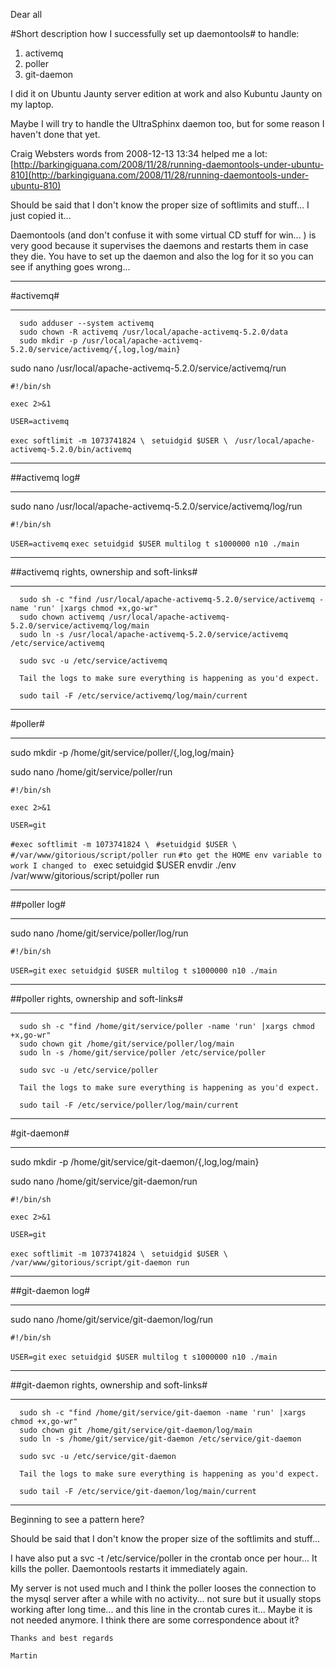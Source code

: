 Dear all

#Short description how I successfully set up daemontools#
 to handle:

1. activemq
2. poller
3. git-daemon



I did it on Ubuntu Jaunty server edition at work and also Kubuntu Jaunty on my laptop.

Maybe I will try to handle the UltraSphinx daemon too, but for some reason I haven't done that yet.

Craig Websters words from 2008-12-13 13:34 helped me a lot:
[http://barkingiguana.com/2008/11/28/running-daemontools-under-ubuntu-810](http://barkingiguana.com/2008/11/28/running-daemontools-under-ubuntu-810)
   
Should be said that I don't know the proper size of softlimits and stuff... 
I just copied it...

Daemontools (and don't confuse it with some virtual CD stuff for win... ) is very good 
because it supervises the daemons and restarts them in case they die. 
You have to set up the daemon and also the log for it so you can see if anything goes wrong...


**************************************
#activemq#
**************************************

      sudo adduser --system activemq
      sudo chown -R activemq /usr/local/apache-activemq-5.2.0/data
      sudo mkdir -p /usr/local/apache-activemq-5.2.0/service/activemq/{,log,log/main}

sudo nano /usr/local/apache-activemq-5.2.0/service/activemq/run

`#!/bin/sh` 

`exec 2>&1`

`USER=activemq`

`exec softlimit -m 1073741824 \ `
`setuidgid $USER \ `
`/usr/local/apache-activemq-5.2.0/bin/activemq`


******************************************
##activemq log#
******************************************

sudo nano /usr/local/apache-activemq-5.2.0/service/activemq/log/run

`#!/bin/sh`

`USER=activemq`
`exec setuidgid $USER multilog t s1000000 n10 ./main`

***********************************************************************
##activemq rights, ownership and soft-links#
***********************************************************************

      sudo sh -c "find /usr/local/apache-activemq-5.2.0/service/activemq -name 'run' |xargs chmod +x,go-wr"
      sudo chown activemq /usr/local/apache-activemq-5.2.0/service/activemq/log/main
      sudo ln -s /usr/local/apache-activemq-5.2.0/service/activemq /etc/service/activemq

      sudo svc -u /etc/service/activemq

      Tail the logs to make sure everything is happening as you'd expect.

      sudo tail -F /etc/service/activemq/log/main/current


************************************
#poller#
************************************

sudo mkdir -p /home/git/service/poller/{,log,log/main}

sudo nano    /home/git/service/poller/run

`#!/bin/sh`

`exec 2>&1`

`USER=git`

`#exec softlimit -m 1073741824 \ `
`#setuidgid $USER \ `
`#/var/www/gitorious/script/poller run`
`#to get the HOME env variable to work I changed to `
exec setuidgid $USER envdir ./env /var/www/gitorious/script/poller run


****************************************
##poller log#
****************************************

sudo nano      /home/git/service/poller/log/run

`#!/bin/sh`

`USER=git`
`exec setuidgid $USER multilog t s1000000 n10 ./main`


*********************************************************************
##poller rights, ownership and soft-links#
*********************************************************************


      sudo sh -c "find /home/git/service/poller -name 'run' |xargs chmod +x,go-wr"
      sudo chown git /home/git/service/poller/log/main
      sudo ln -s /home/git/service/poller /etc/service/poller

      sudo svc -u /etc/service/poller

      Tail the logs to make sure everything is happening as you'd expect.

      sudo tail -F /etc/service/poller/log/main/current


****************************************
#git-daemon#
****************************************

sudo mkdir -p /home/git/service/git-daemon/{,log,log/main}

sudo nano    /home/git/service/git-daemon/run

`#!/bin/sh`

`exec 2>&1`

`USER=git`

`exec softlimit -m 1073741824 \ `
`setuidgid $USER \ `
`/var/www/gitorious/script/git-daemon run`


********************************************
##git-daemon log#
********************************************

sudo nano      /home/git/service/git-daemon/log/run

`#!/bin/sh`

`USER=git`
`exec setuidgid $USER multilog t s1000000 n10 ./main`

*************************************************************************
##git-daemon rights, ownership and soft-links#
*************************************************************************

      sudo sh -c "find /home/git/service/git-daemon -name 'run' |xargs chmod +x,go-wr"
      sudo chown git /home/git/service/git-daemon/log/main
      sudo ln -s /home/git/service/git-daemon /etc/service/git-daemon

      sudo svc -u /etc/service/git-daemon

      Tail the logs to make sure everything is happening as you'd expect.

      sudo tail -F /etc/service/git-daemon/log/main/current
***************************************************************
Beginning to see a pattern here? 

Should be said that I don't know the proper size of the softlimits and stuff... 

I have also put a 
svc -t /etc/service/poller
in the crontab once per hour... 
It kills the poller. Daemontools restarts it immediately again.

My server is not used much and I think the poller looses the connection to the 
mysql server after a while with no activity... not sure but it usually stops working 
after long time... and this line in the crontab cures it... 
Maybe it is not needed anymore. I think there are some correspondence about it?
 
`Thanks and best regards`

`Martin`
